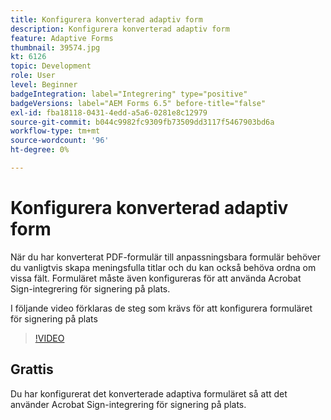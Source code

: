 ```yaml
---
title: Konfigurera konverterad adaptiv form
description: Konfigurera konverterad adaptiv form
feature: Adaptive Forms
thumbnail: 39574.jpg
kt: 6126
topic: Development
role: User
level: Beginner
badgeIntegration: label="Integrering" type="positive"
badgeVersions: label="AEM Forms 6.5" before-title="false"
exl-id: fba18118-0431-4edd-a5a6-0281e8c12979
source-git-commit: b044c9982fc9309fb73509dd3117f5467903bd6a
workflow-type: tm+mt
source-wordcount: '96'
ht-degree: 0%

---
```


# Konfigurera konverterad adaptiv form

När du har konverterat PDF-formulär till anpassningsbara formulär behöver du vanligtvis skapa meningsfulla titlar och du kan också behöva ordna om vissa fält. Formuläret måste även konfigureras för att använda Acrobat Sign-integrering för signering på plats.

I följande video förklaras de steg som krävs för att konfigurera formuläret för signering på plats

>[!VIDEO](https://video.tv.adobe.com/v/39574?quality=12&learn=on)

## Grattis

Du har konfigurerat det konverterade adaptiva formuläret så att det använder Acrobat Sign-integrering för signering på plats.

